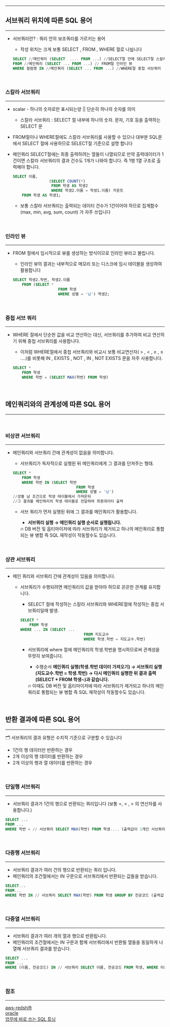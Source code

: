 ***

## 서브쿼리 위치에 따른 SQL 용어

---

-   서브쿼리란? : 쿼리 안의 보조쿼리를 가르키는 용어
    
    -   작성 위치는 크게 보통 SELECT , FROM , WHERE 절로 나뉩니다
    
    ```sql
    SELECT //메인쿼리 (SELECT  .... FROM ...) //SELECT절 안에 SELECT절 스칼라 서브쿼리
    FROM //메인쿼리 (SELECT ... FROM ...) // FROM절 인라인 뷰
    WHERE 컬럼명 IN //메인쿼리 (SELECT ... FROM ...) //WHERE절 중첩 서브쿼리
    ```
    

<br>

### 스칼라 서브쿼리

---

-   scalar - 하나의 숫자로만 표시되는양 || 단순히 하나의 숫자를 의미
    
    -   스칼라 서브쿼리 : SELECT 절 내부에 하나의 숫자. 문자, 기호 등을 출력하는 SELECT 문
-   FROM절이나 WHERE절에도 스칼라 서브쿼리를 사용할 수 있으나 대부분 SQL문에서 SELECT 절에 사용하므로 SELECT절 기준으로 설명 합니다
    
-   메인쿼리 SELECT절에는 최종 출력하려는 열들이 나열되므로 만약 출력데이터가 1건이면 스칼라 서브쿼리의 결과 건수도 1개가 나와야 합니다. 즉 1행 1열 구조로 출력해야 합니다.
    
    ```sql
    SELECT 이름,
    				(SELECT COUNT(*)
    				 FROM 학생 AS 학생2
    				 WHERE 학생2.이름 = 학생1.이름) 카운트
    	FROM 학생 AS 학생1;
    ```
    
    -   보통 스칼라 서브쿼리는 출력되는 데이터 건수가 1건이어야 하므로 집계함수(max, min, avg, sum, count) 가 자주 쓰입니다

<br>

### 인라인 뷰

---

-   FROM 절에서 임시적으로 뷰를 생성하는 방식이므로 인라인 뷰라고 불립니다.
    
    -   인라인 뷰의 결과는 내부적으로 메모리 또는 디스크에 임시 테이블을 생성하여 활용합니다
    
    ```sql
    SELECT 학생2.학번, 학생2.이름
    	FROM (SELECT *
    					FROM 학생
    					WHERE 성별 = '남') 학생2;
    ```
    

<br>

### 중첩 서브 쿼리

---

-   WHERE 절에서 단순한 값을 비교 연산하는 대신, 서브쿼리를 추가하여 비교 연산하기 위해 중첩 서브쿼리를 사용합니다.
    
    -   이처럼 WHERE절에서 중첩 서브쿼리와 비교시 보통 비교연산자( > , < , ≥ , ≤ ....)를 비롯해 IN , EXISTS , NOT , IN , NOT EXISTS 문을 자주 사용합니다.
    
    ```sql
    SELECT *
    	FROM 학생
    	WHERE 학번 = (SELECT MAX(학번) FROM 학생)
    ```
    

<br>

## 메인쿼리와의 관계성에 따른 SQL 용어

---

<br>

### 비상관 서브쿼리

---

-   메인쿼리와 서브쿼리 간에 관계성이 없음을 의미합니다.
    
    -   서브쿼리가 독자적으로 실행된 뒤 메인쿼리에게 그 결과를 던져주는 형태.
    
    ```sql
    SELECT *
    	FROM 학생
    	WHERE 학번 IN (SELECT 학번
    							FROM 학생			
    							WHERE 성별 = '남')
    //성별 남 조건으로 학생 테이블에서 가져온뒤 
    //그 결과를 메인쿼리의 학생 테이블로 전달하여 최종데이터 출력
    ```
    
    -   서브 쿼리가 먼저 실행된 뒤에 그 결과를 메인쿼리가 활용합니다.
        
        -   **서브쿼리 실행 → 메인쿼리 실행 순서로 실행됩니다.**
        
        <aside> 🔥 DB 버전 및 옵티마이저에 따라 서브쿼리가 제거되고 하나의 메인쿼리로 통합되는 뷰 병합 즉 SQL 재작성이 작동할수도 있습니다.
        
        </aside>
        

<br>

### 상관 서브쿼리

---

-   메인 쿼리와 서브쿼리 간에 관계성이 있음을 의미합니다.
    -   서브쿼리가 수행되려면 메인쿼리의 값을 받아야 하므로 끈끈한 관계를 유지합니다.
        
        -   SELECT 절에 작성하는 스칼라 서브쿼리와 WHERE절에 작성하는 중첩 서브쿼리일때 발생.
        
        ```sql
        SELECT *
        	FROM 학생
        WHERE ... IN (SELECT ...
        							FROM 지도교수
        							WHERE 학생.학번 = 지도교수.학번)
        ```
        
        -   서브쿼리에 where 절에 메인쿼리의 학생.학번을 명시하므로써 관계성을 뚜렷히 보여줍니다.
            
            -   수행순서 **메인쿼리 실행(학생.학번 데이터 가져오기) → 서브쿼리 실행(지도교수.학번 = 학생.학번) → 다시 메인쿼리 실행한 뒤 결과 출력(SELECT * FROM 학생~)과 같습니다.**
            
            <aside> 🔥 이때도 DB 버전 및 옵티마이저에 따라 서브쿼리가 제거되고 하나의 메인쿼리로 통합되는 뷰 병합 즉 SQL 재작성이 작동할수도 있습니다.
            
            </aside>
            

<br>

## 반환 결과에 따른 SQL 용어

---

🗂️ 서브쿼리의 결과 유형은 수치적 기준으로 구분할 수 있습니다

-   1건의 행 데이터만 반환하는 경우
-   2개 이상의 행 데이터를 반환하는 경우
-   2개 이상의 행과 열 데이터를 반환하는 경우

<br>

### 단일행 서브쿼리

---

-   서브쿼리 결과가 1건의 행으로 반환되는 쿼리입니다 (보통 =, < , > 의 연산자를 사용합니다.)

```sql
SELECT ...
FROM ...
WHERE 학번 = // 서브쿼리 SELECT MAX(학번) FROM 학생.... (출력값이 1개인 서브쿼리)
```

<br>

### 다중행 서브쿼리

---

-   서브쿼리 결과가 여러 건의 행으로 반환되는 쿼리 입니다.
-   메인쿼리의 조건절에서는 IN 구문으로 서브쿼리에서 반환되는 값들을 받습니다.

```sql
SELECT...
FROM...
WHERE 학번 IN // 서브쿼리 SELECT MAX(학번) FROM 학생 GROUP BY 전공코드 (출력값 2개이상)
```

<br>

### 다중열 서브쿼리

---

-   서브쿼리 결과가 여러 개의 열과 행으로 반환됩니다.
-   메인쿼리의 조건절에서는 IN 구문과 함께 서브쿼리에서 반환될 열들을 동일하게 나열해 서브쿼리 결과를 받습니다.

```sql
SELECT ...
FROM ...
WHERE (이름, 전공코드) IN // 서브쿼리 SELECT 이름, 전공코드 FROM 학생, WHERE 이름 LIKE '김%'
```

<br>

### 참조
***
[aws-redshift](https://docs.aws.amazon.com/redshift/latest/dg/r_scalar_subqueries.html)\
[oracle](https://docs.oracle.com/cd/E28280_01/bi.1111/e10544/appsql.htm#BIEUG14135)\
[업무에 바로 쓰는 SQL 튜닝](http://www.yes24.com/Product/Goods/102382080)
